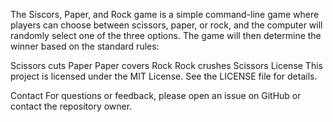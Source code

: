 The Siscors, Paper, and Rock game is a simple command-line game where players can choose between scissors, paper, or rock, and the computer will randomly select one of the three options. The game will then determine the winner based on the standard rules:

Scissors cuts Paper
Paper covers Rock
Rock crushes Scissors
License
This project is licensed under the MIT License. See the LICENSE file for details.

Contact
For questions or feedback, please open an issue on GitHub or contact the repository owner.
